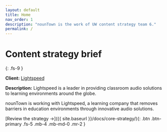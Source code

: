```yaml
---
layout: default
title: Home
nav_order: 1
description: "nounTown is the work of UW content strategy team 6."
permalink: /
---
```


# Content strategy brief
{: .fs-9 }

**Client:** [Lightspeed](https://www.lightspeed-tek.com/)

**Description:** Lightspeed is a leader in providing classroom audio solutions to learning environments around the globe.

nounTown is working with Lightspeed, a learning company that removes barriers in education environments through innovative audio solutions.

[Review the strategy →]({{ site.baseurl }}/docs/core-strategy/){: .btn .btn-primary .fs-5 .mb-4 .mb-md-0 .mr-2 }

